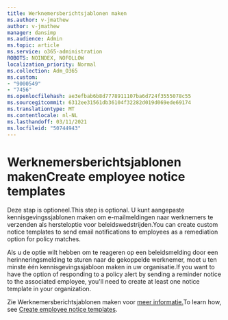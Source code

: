 ```yaml
---
title: Werknemersberichtsjablonen maken
ms.author: v-jmathew
author: v-jmathew
manager: dansimp
ms.audience: Admin
ms.topic: article
ms.service: o365-administration
ROBOTS: NOINDEX, NOFOLLOW
localization_priority: Normal
ms.collection: Adm_O365
ms.custom:
- "9000549"
- "7456"
ms.openlocfilehash: ae3efbab6b8d7778911107ba6d724f3555078c55
ms.sourcegitcommit: 6312ee31561db36104f32282d019d069ede69174
ms.translationtype: MT
ms.contentlocale: nl-NL
ms.lasthandoff: 03/11/2021
ms.locfileid: "50744943"
---
```

# <a name="create-employee-notice-templates"></a><span data-ttu-id="7f4f7-102">Werknemersberichtsjablonen maken</span><span class="sxs-lookup"><span data-stu-id="7f4f7-102">Create employee notice templates</span></span>

<span data-ttu-id="7f4f7-103">Deze stap is optioneel.</span><span class="sxs-lookup"><span data-stu-id="7f4f7-103">This step is optional.</span></span> <span data-ttu-id="7f4f7-104">U kunt aangepaste kennisgevingssjablonen maken om e-mailmeldingen naar werknemers te verzenden als hersteloptie voor beleidswedstrijden.</span><span class="sxs-lookup"><span data-stu-id="7f4f7-104">You can create custom notice templates to send email notifications to employees as a remediation option for policy matches.</span></span>

<span data-ttu-id="7f4f7-105">Als u de optie wilt hebben om te reageren op een beleidsmelding door een herinneringsmelding te sturen naar de gekoppelde werknemer, moet u ten minste één kennisgevingssjabloon maken in uw organisatie.</span><span class="sxs-lookup"><span data-stu-id="7f4f7-105">If you want to have the option of responding to a policy alert by sending a reminder notice to the associated employee, you'll need to create at least one notice template in your organization.</span></span>

<span data-ttu-id="7f4f7-106">Zie Werknemersberichtsjablonen maken voor [meer informatie.](https://go.microsoft.com/fwlink/?linkid=2129080)</span><span class="sxs-lookup"><span data-stu-id="7f4f7-106">To learn how, see [Create employee notice templates](https://go.microsoft.com/fwlink/?linkid=2129080).</span></span>
